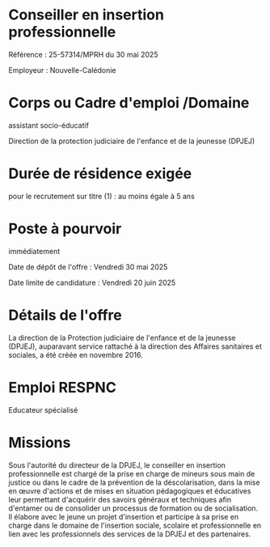 # Conseiller en insertion professionnelle

Référence : 25-57314/MPRH du 30 mai 2025

Employeur : Nouvelle-Calédonie

# Corps ou Cadre d'emploi /Domaine

assistant socio-éducatif

Direction de la protection judiciaire de l'enfance et de la jeunesse (DPJEJ)

# Durée de résidence exigée

pour le recrutement sur titre (1) : au moins égale à 5 ans

# Poste à pourvoir

immédiatement

Date de dépôt de l'offre : Vendredi 30 mai 2025

Date limite de candidature : Vendredi 20 juin 2025

# Détails de l'offre

La direction de la Protection judiciaire de l'enfance et de la jeunesse (DPJEJ), auparavant service rattaché à la direction des Affaires sanitaires et sociales, a été créée en novembre 2016.

# Emploi RESPNC

Educateur spécialisé

# Missions

Sous l'autorité du directeur de la DPJEJ, le conseiller en insertion professionnelle est chargé de la prise en charge de mineurs sous main de justice ou dans le cadre de la prévention de la déscolarisation, dans la mise en œuvre d'actions et de mises en situation pédagogiques et éducatives leur permettant d'acquérir des savoirs généraux et techniques afin d'entamer ou de consolider un processus de formation ou de socialisation. Il élabore avec le jeune un projet d'insertion et participe à sa prise en charge dans le domaine de l'insertion sociale, scolaire et professionnelle en lien avec les professionnels des services de la DPJEJ et des partenaires.